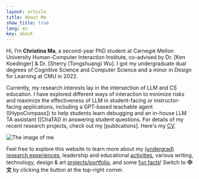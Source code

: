```yaml
---
layout: article
title: About Me
show_title: true
lang: en
key: about
---
```


<!--more-->

<div class="grid-containre">
  <div class="grid grid--p-3">
  <div class="cell cell--12 cell--md-auto">
    <div>
      <p markdown="1"> Hi, I’m <b>Christina Ma</b>, a second-year PhD student at Carnegie Mellon University Human-Computer Interaction Institute, co-advised by Dr. [Ken Koedinger] & Dr. [Sherry (Tongshuang) Wu]. I got my undergraduate dual degrees of Cognitive Science and Computer Science and a minor in Design for Learning at CMU in 2022. 
      </p>
      <p> Currently, my research interests lay in the intersection of LLM and CS education. I have explored different ways of interaction to minimize risks and maximize the effectiveness of LLM in student-facing or instructor-facing applications, including a GPT-based teachable agent ([HypoCompass]) to help students learn debugging and an in-house LLM TA assistant ([ChaTA]) in answering student questions. For details of my recent research projects, check out my [publications].
      Here's my <a href="/assets/Christina_Ma_CV.pdf">CV</a>. 
      </p>
    </div>
  </div>
  
  <div class="cell cell--12 cell--md-4">
    <img src="/assets/images/CM-circle.png" alt="The image of me">
  </div>
  
  </div>
  </div>

  Feel free to explore this website to learn more about my [(undergrad) research experiences][research], leadership and educational [activities][activity], various writing, technology, design & art [projects/portfolio][portfolio], and some [fun facts][fun]! Switch to **中文** by clicking the button at the top-right corner.

  [research]: research
  [activity]: activity
  [portfolio]: portfolio
  [fun]: funfact

[Ken Koedinger]: https://hcii.cmu.edu/people/ken-koedinger
[Sherry (Tongshuang) Wu]: https://www.cs.cmu.edu/~sherryw/index.html
[ChaTA]: https://arxiv.org/abs/2311.02775
[HypoCompass]: https://arxiv.org/abs/2310.05292
[publications]: https://scholar.google.com/citations?user=3EAMFQIAAAAJ&hl=en